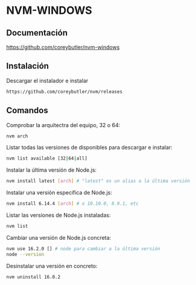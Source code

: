 # NVM-WINDOWS

## Documentación

https://github.com/coreybutler/nvm-windows

## Instalación

Descargar el instalador e instalar

```sh
https://github.com/coreybutler/nvm/releases
```

## Comandos

Comprobar la arquitectra del equipo, 32 o 64:

```sh
nvm arch
```

Listar todas las versiones de disponibles para descargar e instalar:

```sh
nvm list available [32|64|all]
```

Instalar la última versión de Node.js:

```sh
nvm install latest [arch] # "latest" es un alias a la última versión
```

Instalar una versión especifica de Node.js:

```sh
nvm install 6.14.4 [arch] # o 10.10.0, 8.9.1, etc
```

Listar las versiones de Node.js instaladas:

```sh
nvm list
```

Cambiar una versión de Node.js concreta:

```sh
nvm use 16.2.0 [] # node para cambiar a la última versión
node --version
```

Desinstalar una versión en concreto:

```sh
nvm uninstall 16.0.2
```
